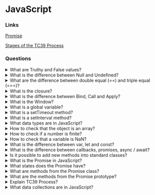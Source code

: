 # JavaScript

### Links

[Promise](https://developer.mozilla.org/en-US/docs/Web/JavaScript/Reference/Global_Objects/Promise)

[Stages of the TC39 Process](https://nitayneeman.com/posts/introducing-all-stages-of-the-tc39-process-in-ecmascript/)

### Questions

<details>
  <summary>What are Truthy and False values?</summary>

What are Truthy and False values?

Falsy values:

false, 0, “”, undefined, NaN

Truthy values:

Truthy values are everything except falsy values.

</details>

<details>
  <summary>What is the difference between Null and Undefined?</summary>

Undefined can be found in different ways. Such as for not setting value, accessing elements or proper which do not exist.

For null a value, we will have to set it.

</details>

<details>
  <summary>What are the difference between double equal (==) and triple equal (===)?</summary>

Triple(===) check the value and type both.

Double(==) convert type and after that compare values. At the time of converting and, comparing it follows its own rules.

</details>

<details>
  <summary>What is the closure?</summary>

When we call or return a function inside of another method, they create a closed environment.

</details>

<details>
  <summary>What is the difference between Bind, Call and Apply?</summary>

If we have any method inside an object and we want to apply that to another one, in that case, we can use the Bind, Call and Apply method.

Firstly, Call: Need to call the Call method and send the object and parameters with separating a coma.

Secondly, Apply: It is possible to call the Applymethod and send the object and other parameters through an array.

Third, Bind: If it is needed to use a method, again and again, need to bind it with the new object. The bind creates a new function that will call the original one with context.

It is not possible to use Bind, Call and Apply with the arrow function.

</details>

<details>
  <summary>What is the Window?</summary>

A window is a global object that provides an interface for working with a DOM model of a document. It is possible to use the window object in each browser.

</details>

<details>
  <summary>What is a global variable?</summary>

A global variable is a variable that is available from any function.

</details>

<details>
  <summary>What is a setTimeout method?</summary>

The setTimeout method evaluates an expression or calls a function after a specified time.

</details>

<details>
  <summary>What is a setInterval method?</summary>

The setInterval method will continue calling the function until the interval would be active.

</details>

<details>
  <summary>What data types are in JavaScript?</summary>

The JavaScript language has two groups of data types: primitive data types and referential data types. The difference between the groups in access type. Primitive gets by value. Referential gets by link.
The data types: Number, BigInt, String, Boolean, null, undefined, Object, Symbol.

</details>

<details>
  <summary>How to check that the object is an array?</summary>

It is possible to check that object is an array by Array.isArray method or duck typing.

</details>

<details>
  <summary>How to check if a number is finite?</summary>

But they have a difference in behaviour. The global isFinite try to turn the string value into a number.

</details>

<details>
  <summary>How to check that a variable is NaN?</summary>

- isNaN - return true for NaN and undefined.
- Number.isNaN - return true only for NaN.
- NaN only one variable that is not equal itself.

</details>

<details>
  <summary>What is the difference between var, let and const?</summary>

- var has a function visibility area and pops up
- let, const has a block visibility area and not pop up
- const cannot be reset

</details>

<details>
  <summary>What is the difference between callbacks, promises, async / await?</summary>

All of them are ways for working with async functionality.

- Callback allows putting function that will run with the result of the async operation.
- Promises is a modern way of working with async functionality. A promise is an object that contains its state and is a microtask.
- Async / Await is syntax sugar that provides a more comfortable way to work with promises.

</details>

<details>
  <summary>Is it possible to add new methods into standard classes?</summary>

It is possible, but it is not good practice.

</details>

<details>
  <summary>What is the Promise in JavaScript?</summary>

A promise is an object that stores its state (pending, fulfilled, rejected). It is a more high-tech functionality for working with async code in JavaScript.

</details>

<details>
  <summary>What states does the Promise have?</summary>

- pending: initial state, neither fulfilled nor rejected.
- fulfilled: meaning that the operation was successful.
- rejected: meaning that the operation failed.

</details>

<details>
  <summary>What are methods from the Promise class?</summary>

- .resolve - cover value into success promise.
- .reject - cover value into error handler.
- .all - wait for all success promises or reject them if one has an error.
- .allSettled - returns all resolved and rejected Promises.
- .race - returns first success of failure promise.
- .any - returns any successful promise.

</details>

<details>
  <summary>What are the methods from the Promise prototype?</summary>

- then - set success and error handler.
- .catch - set error handler.
- .finaly - set a handler that is not dependent on the result (error or success).

</details>

<details>
  <summary>Explain TC39 Process?</summary>

This process is built from five stages, starting with stage zero. Any proposal for a change in the specification goes through these stages.

- Stage 0 (Strawperson):
  It represents an initial idea for adding or changing the specification.
- Stage 1 (Proposal):
  It describes a discrete problem or general need, suggests a shape of the solution and points out potential challenges.
- Stage 2 (Draft):
  It describes the syntax, semantics and APIs, although it can have 'todo' comments or placeholders. An experimental implementation should be runnable by a browser or a build-time transpiler.
- Stage 3 (Candidate):
  It is ready for feedback and refinements from implementations and users.
- Stage 4 (Finished):
  It indicates that the proposal is ready to be included in the latest draft of the specification - and be delivered with its next edition.

</details>

<details>
  <summary>What data collections are in JavaScript?</summary>

- The Map object holds key-value pairs and remembers the original insertion order of the keys.
- The WeakMap holds key/value pairs whose keys must be objects, with values of any arbitrary JavaScript type, and which does not create strong references to its keys.
- The Set object is collection of values. You can iterate its elements in insertion order. A value in a Set may only occur once; it is unique in the Set's collection.
- The WeekSet object is collection of objects. An object in the WeakSet may only occur once. It is unique in the WeakSet's collection, and objects are not enumerable.

</details>
